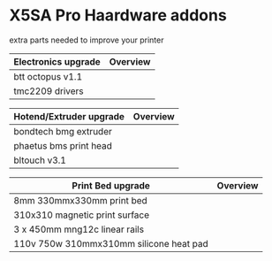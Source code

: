 # X5SA Pro Haardware addons
extra parts needed to improve your printer

| Electronics upgrade                           |      Overview                                                                       |
|-----------------------------------------------|-------------------------------------------------------------------------------------|
| btt octopus v1.1         | |
| tmc2209 drivers          | |

| Hotend/Extruder upgrade                       |      Overview                                                                       |
|-----------------------------------------------|-------------------------------------------------------------------------------------|
| bondtech bmg extruder | |
| phaetus bms print head | |
| bltouch v3.1             | |

| Print Bed upgrade                             |                      Overview                                                       |
|-----------------------------------------------|-------------------------------------------------------------------------------------|
| 8mm 330mmx330mm print bed | |
| 310x310 magnetic print surface | |
| 3 x 450mm mng12c linear rails | |
| 110v 750w 310mmx310mm silicone heat pad | |



